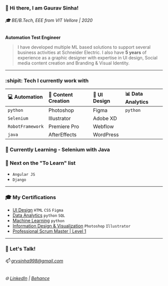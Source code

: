 ### 👋 Hi there, I am Gaurav Sinha!
###### :mortar_board: BE/B.Tech, EEE from VIT Vellore | 2020

**Automation Test Engineer**
>I have developed multiple ML based solutions to support several business activities at Schneider Electric. I also have **5 years** of experience as a graphic designer with expertise in UI design, Social media content creation and Branding & Visual Identity.

******************************************************

### :shipit: Tech I currently work with
| :computer: Automation  | :art: Content Creation | :calling: UI Design | :bar_chart: Data Analytics |
| :--------------------- | :--------------------- | :------------------ | :------------------------- |
| `python`               | Photoshop              | Figma               | `python`                   |
| `Selenium`             | Illustrator            | Adobe XD            |                            |
| `RobotFramework`       | Premiere Pro           | Webflow             |                            |
| `java`                 | AfterEffects           | WordPress           |                            |


### :microscope: Currently Learning - Selenium with Java


### :bookmark_tabs: Next on the "To Learn" list
- `Angular JS`
- `Django`

******************************************************

### :mortar_board: My Certifications
- [UI Design](https://www.credential.net/0cdb00fa-432a-4ff6-b715-d0ec6493cb26#gs.kxo38g) `HTML` `CSS` `Figma`
- [Data Analytics](https://drive.google.com/drive/folders/1rX2NZEDxWpjl7T5LceuTMDIrlN9kOsNt?usp=sharing) `python` `SQL`
- [Machine Learning](https://drive.google.com/drive/folders/1Ko6zvjFY4vOU_K-mPVqVEMeRNfhApSw_?usp=sharing) `python`
- [Information Design & Visualization](https://www.credential.net/a47a923d-4d2c-46f9-8161-b3846e70ca3a#gs.k4v3j2) `Photoshop` `Illustrator`
- [Professional Scrum Master | Level 1](https://drive.google.com/open?id=1dEleNmI5dhh-23kGQ4_REoo-4hNFmHr7&authuser=grvsinha998%40gmail.com&usp=drive_fs)

******************************************************
### :speech_balloon: Let's Talk!
###### 📫 grvsinha998@gmail.com
###### :globe_with_meridians: [LinkedIn](https://www.linkedin.com/in/gaurav-sinha-400149135/) | [Behance](https://www.behance.net/grvsinha)
